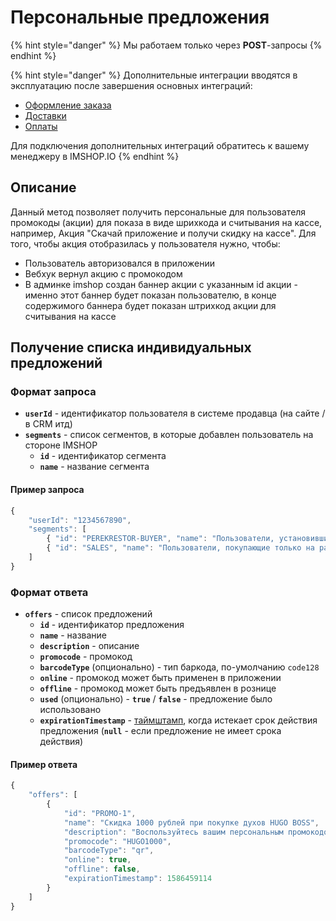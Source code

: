 # Персональные предложения

{% hint style="danger" %}
Мы работаем только через **POST**-запросы
{% endhint %}

{% hint style="danger" %}
Дополнительные интеграции вводятся в эксплуатацию после завершения основных интеграций:

* [Оформление заказа](broken-reference)
* [Доставки](broken-reference)
* [Оплаты](broken-reference)

Для подключения дополнительных интеграций обратитесь к вашему менеджеру в IMSHOP.IO
{% endhint %}

## Описание

Данный метод позволяет получить персональные для пользователя промокоды (акции) для показа в виде шрихкода и считывания на кассе, например, Акция "Скачай приложение и получи скидку на кассе". Для того, чтобы акция отобразилась у пользователя нужно, чтобы:

* Пользователь авторизовался в приложении
* Вебхук вернул акцию с промокодом
* В админке imshop создан баннер акции с указанным id акции - именно этот баннер будет показан пользователю, в конце содержимого баннера будет показан штрихкод акции для считывания на кассе

## Получение списка индивидуальных предложений

### Формат запроса

* **`userId`** - идентификатор пользователя в системе продавца (на сайте / в CRM итд)
* **`segments`** - список сегментов, в которые добавлен пользователь на стороне IMSHOP
  * **`id`** - идентификатор сегмента
  * **`name`** - название сегмента

#### Пример запроса

```javascript
{
    "userId": "1234567890",
    "segments": [
        { "id": "PEREKRESTOR-BUYER", "name": "Пользователи, установившие приложение по флаеру в Перекрестке" },
        { "id": "SALES", "name": "Пользователи, покупающие только на распродажах" }
    ]
}
```

### Формат ответа

* **`offers`** - список предложений
  * **`id`** - идентификатор предложения
  * **`name`** - название
  * **`description`** - описание
  * **`promocode`** - промокод
  * **`barcodeType`** (опционально) - тип баркода, по-умолчанию `code128`
  * **`online`** - промокод может быть применен в приложении
  * **`offline`** - промокод может быть предъявлен в рознице
  * **`used`** (опционально) - **`true`** / **`false`** - предложение было использовано
  * **`expirationTimestamp`** - [таймштамп](https://www.unixtimestamp.com/), когда истекает срок действия предложения (**`null`** - если предложение не имеет срока действия)

#### Пример ответа

```javascript
{
    "offers": [
        {
            "id": "PROMO-1",
            "name": "Скидка 1000 рублей при покупке духов HUGO BOSS",
            "description": "Воспользуйтесь вашим персональным промокодом до 31 августа",
            "promocode": "HUGO1000",
            "barcodeType": "qr",
            "online": true,
            "offline": false,
            "expirationTimestamp": 1586459114
        }
    ]
}
```
